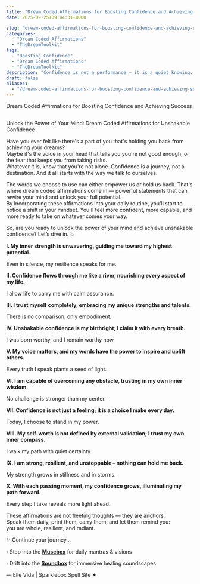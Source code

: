 ```yaml
---
title: "Dream Coded Affirmations for Boosting Confidence and Achieving Success"
date: 2025-09-25T09:44:31+0000

slug: "dream-coded-affirmations-for-boosting-confidence-and-achieving-success"
categories:
  - "Dream Coded Affirmations"
  - "TheDreamToolkit"
tags:
  - "Boosting Confidence"
  - "Dream Coded Affirmations"
  - "TheDreamToolkit"
description: "Confidence is not a performance — it is a quiet knowing. These Dream Coded Affirmations are designed to rewire your mind, dissolve self-doubt, and anchor you into your true strength. Read them slowly, let them settle, and step into the unshakable confidence that has always been yours."
draft: false
aliases:
  - "/dream-coded-affirmations-for-boosting-confidence-and-achieving-success/"
---
```

Dream Coded Affirmations for Boosting Confidence and Achieving Success

## 
Unlock the Power of Your Mind: Dream Coded Affirmations for Unshakable Confidence

Have you ever felt like there's a part of you that's holding you back from achieving your dreams?  
Maybe it's the voice in your head that tells you you're not good enough, or the fear that keeps you from taking risks.  
Whatever it is, know that you're not alone. Confidence is a journey, not a destination. And it all starts with the way we talk to ourselves.  

The words we choose to use can either empower us or hold us back. That's where dream coded affirmations come in — powerful statements that can rewire your mind and unlock your full potential.  
By incorporating these affirmations into your daily routine, you'll start to notice a shift in your mindset. You'll feel more confident, more capable, and more ready to take on whatever comes your way.  

So, are you ready to unlock the power of your mind and achieve unshakable confidence? Let’s dive in. 💥

**I. My inner strength is unwavering, guiding me toward my highest potential.**

Even in silence, my resilience speaks for me.

**II. Confidence flows through me like a river, nourishing every aspect of my life.**

I allow life to carry me with calm assurance.

**III. I trust myself completely, embracing my unique strengths and talents.**

There is no comparison, only embodiment.

**IV. Unshakable confidence is my birthright; I claim it with every breath.**

I was born worthy, and I remain worthy now.

**V. My voice matters, and my words have the power to inspire and uplift others.**

Every truth I speak plants a seed of light.

**VI. I am capable of overcoming any obstacle, trusting in my own inner wisdom.**

No challenge is stronger than my center.

**VII. Confidence is not just a feeling; it is a choice I make every day.**

Today, I choose to stand in my power.

**VIII. My self-worth is not defined by external validation; I trust my own inner compass.**

I walk my path with quiet certainty.

**IX. I am strong, resilient, and unstoppable – nothing can hold me back.**

My strength grows in stillness and in storms.

**X. With each passing moment, my confidence grows, illuminating my path forward.**

Every step I take reveals more light ahead.

These affirmations are not fleeting thoughts — they are anchors.  
Speak them daily, print them, carry them, and let them remind you:  
you are whole, resilient, and radiant.  

✨ Continue your journey...

▫️ Step into the [**Musebox**](https://sparklebox.blog/%E2%9C%A8-the-musebox/) for daily mantras & visions

▫️ Drift into the [**Soundbox**](https://sparklebox.blog/soundbox/) for immersive healing soundscapes

— Elle Vida | Sparklebox Spell Site ✦